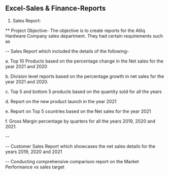## Excel-Sales & Finance-Reports

1. Sales Report:
   
** Project Objective- The objective is to create reports for the Atliq Hardware Company sales department. They had certain requirements such as

-- Sales Report which included the details of the following-

a. Top 10 Products based on the percentage change in the Net sales for the year 2021 and 2020

b. Division level reports based on the percentage growth in net sales for the year 2021 and 2020.

c. Top 5 and bottom 5 products based on the quantity sold for all the years

d. Report on the new product launch in the year 2021

e. Report on Top 5 countries based on the Net sales for the year 2021

f. Gross Margin percentage by quarters for all the years 2019, 2020 and 2021.

--  


-- Customer Sales Report which showcases the net sales details for the years 2019, 2020 and 2021

-- Conducting comprehensive comparison report on the Market Performance vs sales target 

 
